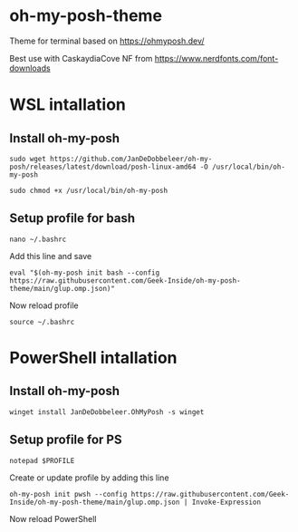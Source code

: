 # oh-my-posh-theme
Theme for terminal based on https://ohmyposh.dev/

Best use with CaskaydiaCove NF from https://www.nerdfonts.com/font-downloads

# WSL intallation
## Install oh-my-posh

```sudo wget https://github.com/JanDeDobbeleer/oh-my-posh/releases/latest/download/posh-linux-amd64 -O /usr/local/bin/oh-my-posh```

```sudo chmod +x /usr/local/bin/oh-my-posh```

## Setup profile for bash

```nano ~/.bashrc```

Add this line and save

```eval "$(oh-my-posh init bash --config https://raw.githubusercontent.com/Geek-Inside/oh-my-posh-theme/main/glup.omp.json)"```

Now reload profile

 ```source ~/.bashrc```
 
# PowerShell intallation
## Install oh-my-posh

```winget install JanDeDobbeleer.OhMyPosh -s winget```

## Setup profile for PS

```notepad $PROFILE```

Create or update profile by adding this line

```oh-my-posh init pwsh --config https://raw.githubusercontent.com/Geek-Inside/oh-my-posh-theme/main/glup.omp.json | Invoke-Expression```

Now reload PowerShell
